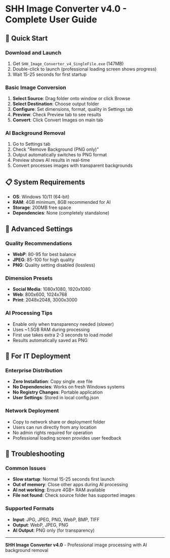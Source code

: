 # SHH Image Converter v4.0 - Complete User Guide

## 🚀 **Quick Start**

### **Download and Launch**
1. Get `SHH_Image_Converter_v4_SingleFile.exe` (147MB)
2. Double-click to launch (professional loading screen shows progress)
3. Wait 15-25 seconds for first startup

### **Basic Image Conversion**
1. **Select Source**: Drag folder onto window or click Browse
2. **Select Destination**: Choose output folder
3. **Configure**: Set dimensions, format, quality in Settings tab
4. **Preview**: Check Preview tab to see results
5. **Convert**: Click Convert Images on main tab

### **AI Background Removal**
1. Go to Settings tab
2. Check "Remove Background (PNG only)"
3. Output automatically switches to PNG format
4. Preview shows AI results in real-time
5. Convert processes images with transparent backgrounds

## 📋 **System Requirements**
- **OS**: Windows 10/11 (64-bit)
- **RAM**: 4GB minimum, 8GB recommended for AI
- **Storage**: 200MB free space
- **Dependencies**: None (completely standalone)

## 🔧 **Advanced Settings**

### **Quality Recommendations**
- **WebP**: 80-95 for best balance
- **JPEG**: 85-100 for high quality
- **PNG**: Quality setting disabled (lossless)

### **Dimension Presets**
- **Social Media**: 1080x1080, 1920x1080
- **Web**: 800x600, 1024x768
- **Print**: 2048x2048, 3000x3000

### **AI Processing Tips**
- Enable only when transparency needed (slower)
- Uses ~1.5GB RAM during processing
- First use takes extra 2-3 seconds to load model
- Results automatically saved as PNG

## 🚀 **For IT Deployment**

### **Enterprise Distribution**
- **Zero Installation**: Copy single .exe file
- **No Dependencies**: Works on fresh Windows systems
- **No Registry Changes**: Portable application
- **User Settings**: Stored in local config.json

### **Network Deployment**
- Copy to network share or deployment folder
- Users can run directly from any location
- No admin rights required for operation
- Professional loading screen provides user feedback

## 🔧 **Troubleshooting**

### **Common Issues**
- **Slow startup**: Normal 15-25 seconds first launch
- **Out of memory**: Close other apps during AI processing
- **AI not working**: Ensure 4GB+ RAM available
- **File not found**: Check source folder has supported images

### **Supported Formats**
- **Input**: JPG, JPEG, PNG, WebP, BMP, TIFF
- **Output**: WebP, JPEG, PNG
- **AI Output**: PNG only (for transparency)

---

**SHH Image Converter v4.0** - Professional image processing with AI background removal
